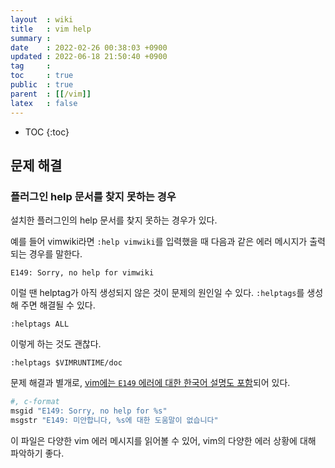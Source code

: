 ```yaml
---
layout  : wiki
title   : vim help
summary : 
date    : 2022-02-26 00:38:03 +0900
updated : 2022-06-18 21:50:40 +0900
tag     : 
toc     : true
public  : true
parent  : [[/vim]]
latex   : false
---
```

* TOC
{:toc}

## 문제 해결

### 플러그인 help 문서를 찾지 못하는 경우

설치한 플러그인의 help 문서를 찾지 못하는 경우가 있다.

예를 들어 vimwiki라면 `:help vimwiki`를 입력했을 때 다음과 같은 에러 메시지가 출력되는 경우를 말한다.

```
E149: Sorry, no help for vimwiki
```

이럴 땐 helptag가 아직 생성되지 않은 것이 문제의 원인일 수 있다. `:helptags`를 생성해 주면 해결될 수 있다.

```
:helptags ALL
```

이렇게 하는 것도 괜찮다.

```
:helptags $VIMRUNTIME/doc
```

문제 해결과 별개로, [vim에는 `E149` 에러에 대한 한국어 설명도 포함](https://github.com/vim/vim/blob/113cb513f76d8866cbb6dc85fa18aded753e01da/src/po/ko.UTF-8.po#L1203-L1205 )되어 있다.

```sh
#, c-format
msgid "E149: Sorry, no help for %s"
msgstr "E149: 미안합니다, %s에 대한 도움말이 없습니다"
```

이 파일은 다양한 vim 에러 메시지를 읽어볼 수 있어, vim의 다양한 에러 상황에 대해 파악하기 좋다.


